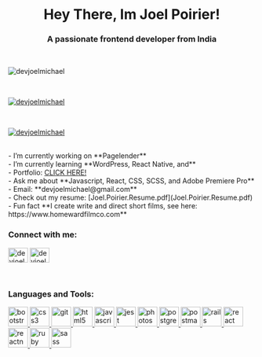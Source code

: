 <h1 align="center">Hey There, Im Joel Poirier!</h1>
<h3 align="center">A passionate frontend developer from India</h3>
​
<p align="left"> <img src="https://komarev.com/ghpvc/?username=devjoelmichael&label=Profile%20views&color=0e75b6&style=flat" alt="devjoelmichael" /> </p>
​
<p align="left"> <a href="https://github.com/ryo-ma/github-profile-trophy"><img src="https://github-profile-trophy.vercel.app/?username=devjoelmichael" alt="devjoelmichael" /></a> </p>
​
<p align="left"> <a href="https://twitter.com/devjoelmichael" target="blank"><img src="https://img.shields.io/twitter/follow/devjoelmichael?logo=twitter&style=for-the-badge" alt="devjoelmichael" /></a> </p>
​<br/>
- I’m currently working on **Pagelender**
​<br/>
- I’m currently learning **WordPress, React Native, and**
​<br/>
- Portfolio: <a href="https://devjoelmichael.github.io/"> CLICK HERE! </a>
​<br/>
- Ask me about **Javascript, React, CSS, SCSS, and Adobe Premiere Pro**
​<br/>
- Email: **devjoelmichael@gmail.com**
​<br/>
- Check out my resume: [Joel.Poirier.Resume.pdf](Joel.Poirier.Resume.pdf)
​<br/>
- Fun fact **I create write and direct short films, see here: https://www.homewardfilmco.com**
​<br/>
<h3 align="left">Connect with me:</h3>
<p align="left">
<a href="https://twitter.com/devjoelmichael" target="blank"><img align="center" src="https://cdn.jsdelivr.net/npm/simple-icons@3.0.1/icons/twitter.svg" alt="devjoelmichael" height="30" width="40" /></a>
<a href="https://linkedin.com/in/devjoelmichael" target="blank"><img align="center" src="https://cdn.jsdelivr.net/npm/simple-icons@3.0.1/icons/linkedin.svg" alt="devjoelmichael" height="30" width="40" /></a>
</p>
​
<h3 align="left">Languages and Tools:</h3>
<p align="left"> <a href="https://getbootstrap.com" target="_blank"> <img src="https://devicons.github.io/devicon/devicon.git/icons/bootstrap/bootstrap-plain.svg" alt="bootstrap" width="40" height="40"/> </a> <a href="https://www.w3schools.com/css/" target="_blank"> <img src="https://devicons.github.io/devicon/devicon.git/icons/css3/css3-original-wordmark.svg" alt="css3" width="40" height="40"/> </a> <a href="https://git-scm.com/" target="_blank"> <img src="https://www.vectorlogo.zone/logos/git-scm/git-scm-icon.svg" alt="git" width="40" height="40"/> </a> <a href="https://www.w3.org/html/" target="_blank"> <img src="https://devicons.github.io/devicon/devicon.git/icons/html5/html5-original-wordmark.svg" alt="html5" width="40" height="40"/> </a> <a href="https://developer.mozilla.org/en-US/docs/Web/JavaScript" target="_blank"> <img src="https://devicons.github.io/devicon/devicon.git/icons/javascript/javascript-original.svg" alt="javascript" width="40" height="40"/> </a> <a href="https://jestjs.io" target="_blank"> <img src="https://www.vectorlogo.zone/logos/jestjsio/jestjsio-icon.svg" alt="jest" width="40" height="40"/> </a> <a href="https://www.photoshop.com/en" target="_blank"> <img src="https://devicons.github.io/devicon/devicon.git/icons/photoshop/photoshop-plain.svg" alt="photoshop" width="40" height="40"/> </a> <a href="https://www.postgresql.org" target="_blank"> <img src="https://devicons.github.io/devicon/devicon.git/icons/postgresql/postgresql-original-wordmark.svg" alt="postgresql" width="40" height="40"/> </a> <a href="https://postman.com" target="_blank"> <img src="https://www.vectorlogo.zone/logos/getpostman/getpostman-icon.svg" alt="postman" width="40" height="40"/> </a> <a href="https://rubyonrails.org" target="_blank"> <img src="https://devicons.github.io/devicon/devicon.git/icons/rails/rails-original-wordmark.svg" alt="rails" width="40" height="40"/> </a> <a href="https://reactjs.org/" target="_blank"> <img src="https://devicons.github.io/devicon/devicon.git/icons/react/react-original-wordmark.svg" alt="react" width="40" height="40"/> </a> <a href="https://reactnative.dev/" target="_blank"> <img src="https://reactnative.dev/img/header_logo.svg" alt="reactnative" width="40" height="40"/> </a> <a href="https://www.ruby-lang.org/en/" target="_blank"> <img src="https://devicons.github.io/devicon/devicon.git/icons/ruby/ruby-original-wordmark.svg" alt="ruby" width="40" height="40"/> </a> <a href="https://sass-lang.com" target="_blank"> <img src="https://devicons.github.io/devicon/devicon.git/icons/sass/sass-original.svg" alt="sass" width="40" height="40"/> </a> </p> 
